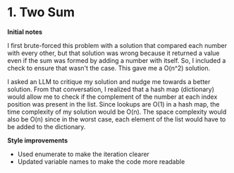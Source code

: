 # 1. Two Sum

**Initial notes**

I first brute-forced this problem with a solution that compared each number with every other, but that solution was wrong because it returned a value even if the sum was formed by adding a number with itself. So, I included a check to ensure that wasn't the case. This gave me a O(n^2) solution.

I asked an LLM to critique my solution and nudge me towards a better solution. From that conversation, I realized that a hash map (dictionary) would allow me to check if the complement of the number at each index position was present in the list. Since lookups are O(1) in a hash map, the time complexity of my solution would be O(n). The space complexity would also be O(n) since in the worst case, each element of the list would have to be added to the dictionary.

**Style improvements**
- Used enumerate to make the iteration clearer
- Updated variable names to make the code more readable